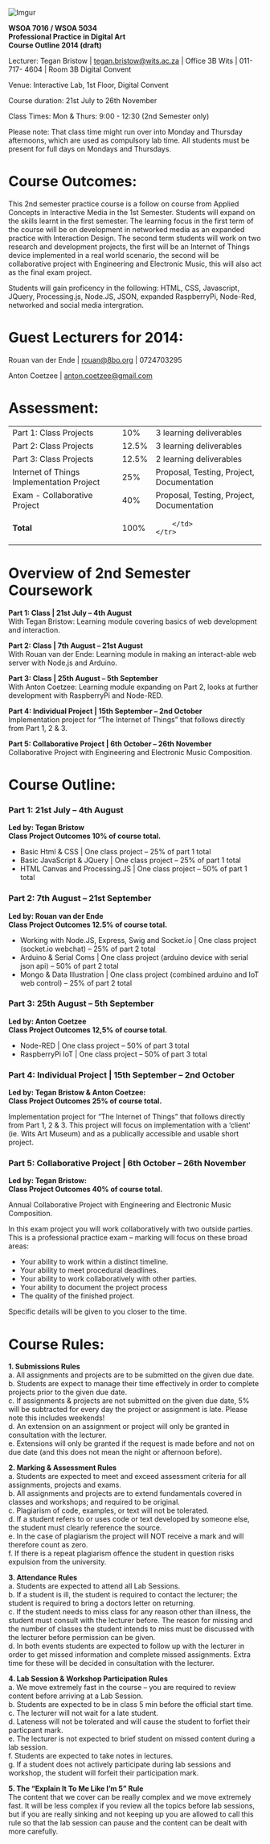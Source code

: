 ![Imgur](http://i.imgur.com/VIKVCOf.png)

**WSOA 7016 / WSOA 5034**  
**Professional Practice in Digital Art**  
**Course Outline 2014 (draft)**  

Lecturer: Tegan Bristow | tegan.bristow@wits.ac.za | Office 3B Wits | 011-717- 4604 | Room 3B Digital Convent

Venue: Interactive Lab, 1st Floor, Digital Convent

Course duration: 21st July to 26th November

Class Times: Mon & Thurs: 9:00 - 12:30 (2nd Semester only)

Please note: That class time might run over into Monday and Thursday afternoons, which are used as compulsory lab time. All students must be present for full days on Mondays and Thursdays.



Course Outcomes:
================

This 2nd semester practice course is a follow on course from Applied Concepts in Interactive Media in the 1st Semester. Students will expand on the skills learnt in the first semester. The learning focus in the first term of the course will be on development in networked media as an expanded practice with Interaction Design. The second term students will work on two research and development projects, the first will be an Internet of Things device implemented in a real world scenario, the second will be collaborative project with Engineering and Electronic Music, this will also act as the final exam project.

Students will gain proficency in the following: HTML, CSS, Javascript, JQuery, Processing.js, Node.JS, JSON, expanded RaspberryPi, Node-Red, networked and social media intergration.



Guest Lecturers for 2014:
=========================

Rouan van der Ende  | rouan@8bo.org | 0724703295

Anton Coetzee | anton.coetzee@gmail.com



Assessment:
===========

<table>
	<tbody>
	<tr>
		<td>
			Part 1: Class Projects
		</td>
		<td>
			10%
		</td>
		<td>
			3 learning deliverables
		</td>
	</tr>
	<tr>
		<td>
			Part 2: Class Projects
		</td>
		<td>
			12.5%
		</td>
		<td>
			3 learning deliverables
		</td>
	</tr>
	<tr>
		<td>
			Part
			3: Class Projects
		</td>
		<td>
			12.5%
		</td>
		<td>
			2 learning deliverables
		</td>
	</tr>
	<tr>
		<td>
			Internet of Things Implementation Project
		</td>
		<td>
			25%
		</td>
		<td>
			Proposal, Testing, Project, Documentation
		</td>
	</tr>
	<tr>
		<td>
			Exam - Collaborative Project
		</td>
		<td>
			40%
		</td>
		<td>
			Proposal, Testing, Project, Documentation
		</td>
	</tr>
	<tr>
		<td>
			<b>Total</b>
		</td>
		<td>
			100%
		</td>
		<td>
			
		</td>
	</tr>
</tbody></table>



Overview of 2nd Semester Coursework
===================================

**Part 1: Class | 21st July – 4th August**  
With Tegan Bristow: Learning module covering basics of web development and interaction.

**Part 2: Class | 7th August – 21st August**  
With Rouan van der Ende: Learning module in making an interact-able web server with Node.js and Arduino.

**Part 3: Class | 25th August – 5th September**  
With Anton Coetzee: Learning module expanding on Part 2, looks at further development with RaspberryPi and Node-RED.

**Part 4: Individual Project | 15th September – 2nd October**  
Implementation project for “The Internet of Things” that follows directly from Part 1, 2 & 3. 

**Part 5: Collaborative Project | 6th October – 26th November**  
Collaborative Project with Engineering and Electronic Music Composition.



Course Outline: 
===============

### Part 1: 21st July – 4th August
**Led by: Tegan Bristow**  
**Class Project Outcomes 10% of course total.**  

* Basic Html & CSS | One class project – 25% of part 1 total
* Basic JavaScript & JQuery | One class project – 25% of part 1 total
* HTML Canvas and Processing.JS | One class project – 50% of part 1 total

### Part 2: 7th August – 21st September
**Led by: Rouan van der Ende**  
**Class Project Outcomes 12.5% of course total.**  

* Working with Node.JS, Express, Swig and Socket.io | One class project (socket.io webchat) – 25% of part 2 total
* Arduino & Serial Coms | One class project (arduino device with serial json api) – 50% of part 2 total
* Mongo & Data Illustration	| One class project (combined arduino and IoT web control) – 25% of part 2 total

### Part 3: 25th August – 5th September
**Led by: Anton Coetzee**  
**Class Project Outcomes 12,5% of course total.**  
	
* Node-RED | One class project – 50% of part 3 total
* RaspberryPi IoT | One class project – 50% of part 3 total

### Part 4: Individual Project | 15th September – 2nd October
**Led by: Tegan Bristow & Anton Coetzee:**  
**Class Project Outcomes 25% of course total.**

Implementation project for “The Internet of Things” that follows directly from Part 1, 2 & 3. This project will focus on implementation with a ‘client’ (ie. Wits Art Museum) and as a publically accessible and usable short project.

### Part 5: Collaborative Project | 6th October – 26th November
**Led by: Tegan Bristow:**  
**Class Project Outcomes 40% of course total.**  

Annual Collaborative Project with Engineering and Electronic Music Composition.

In this exam project you will work collaboratively with two outside parties.
This is a professional practice exam – marking will focus on these broad areas:

* Your ability to work within a distinct timeline. 
* Your ability to meet procedural deadlines.
* Your ability to work collaboratively with other parties.
* Your ability to document the project process 
* The quality of the finished project.

Specific details will be given to you closer to the time.



Course Rules:
=============

**1. Submissions Rules**  
a. All assignments and projects are to be submitted on the given due date.  
b. Students are expect to manage their time effectively in order to complete projects prior to the given due date.  
c. If assignments & projects are not submitted on the given due date, 5% will be subtracted for every day the project or assignment is late. Please note this includes weekends!  
d. An extension on an assignment or project will only be granted in consultation with the lecturer.  
e. Extensions will only be granted if the request is made before and not on due date (and this does not mean the night or afternoon before).  

**2. Marking & Assessment Rules**  
a. Students are expected to meet and exceed assessment criteria for all assignments, projects and exams.  
b. All assignments and projects are to extend fundamentals covered in classes and workshops; and required to be original.  
c. Plagiarism of code, examples, or text will not be tolerated.  
d. If a student refers to or uses code or text developed by someone else, the student must clearly reference the source.  
e. In the case of plagiarism the project will NOT receive a mark and will therefore count as zero.  
f. If there is a repeat plagiarism offence the student in question risks expulsion from the university.  

**3. Attendance Rules**  
a. Students are expected to attend all Lab Sessions.  
b. If a student is ill, the student is required to contact the lecturer; the student is required to bring a doctors letter on returning.  
c. If the student needs to miss class for any reason other than illness, the student must consult with the lecturer before. The reason for missing and the number of classes the student intends to miss must be discussed with the lecturer before permission can be given.  
d. In both events students are expected to follow up with the lecturer in order to get missed information and complete missed assignments. Extra time for these will be decided in consultation with the lecturer.  

**4. Lab Session & Workshop Participation Rules**  
a. We move extremely fast in the course – you are required to review content before arriving at a Lab Session.  
b. Students are expected to be in class 5 min before the official start time.  
c. The lecturer will not wait for a late student.  
d. Lateness will not be tolerated and will cause the student to forfiet their particpant mark.  
e. The lecturer is not expected to brief student on missed content during a lab session.  
f. Students are expected to take notes in lectures.  
g. If a student does not actively participate during lab sessions and workshop, the student will forfeit their participation mark.  
 
**5. The “Explain It To Me Like I’m 5” Rule**  
The content that we cover can be really complex and we move extremely fast. It will be less complex if you review all the topics before lab sessions, but if you are really sinking and not keeping up you are allowed to call this rule so that the lab session can pause and the content can be dealt with more carefully.  
